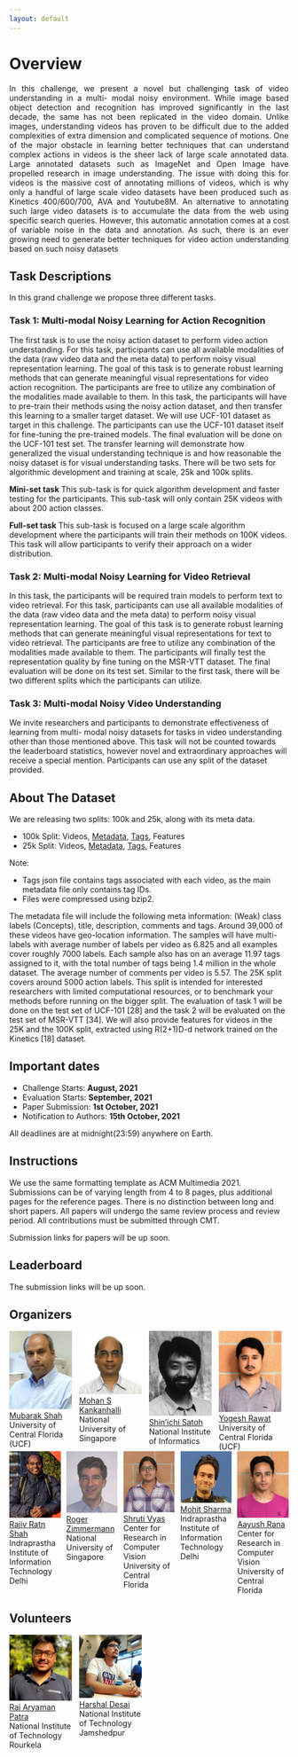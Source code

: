 ```yaml
---
layout: default
---
```


# Overview

<div style="text-align: justify">
In this challenge, we present a novel but challenging task of video understanding in a multi-
modal noisy environment. While image based object detection and recognition has improved
significantly in the last decade, the same has not been replicated in the video domain. Unlike
images, understanding videos has proven to be difficult due to the added complexities of
extra dimension and complicated sequence of motions. One of the major obstacle in learning
better techniques that can understand complex actions in videos is the sheer lack of large
scale annotated data. Large annotated datasets such as ImageNet and Open Image have propelled research in image understanding. The issue with doing this for videos is the
massive cost of annotating millions of videos, which is why only a handful of large scale
video datasets have been produced such as Kinetics 400/600/700, AVA and
Youtube8M. An alternative to annotating such large video datasets is to accumulate the
data from the web using specific search queries. However, this automatic annotation comes
at a cost of variable noise in the data and annotation. As such, there is an ever growing need
to generate better techniques for video action understanding based on such noisy datasets
</div>

## Task Descriptions

In this grand challenge we propose three different tasks.

### Task 1: Multi-modal Noisy Learning for Action Recognition

The first task is to use the noisy action dataset to perform video action understanding. For
this task, participants can use all available modalities of the data (raw video data and the
meta data) to perform noisy visual representation learning. The goal of this task is to generate
robust learning methods that can generate meaningful visual representations for video action
recognition. The participants are free to utilize any combination of the modalities made
available to them.
In this task, the participants will have to
pre-train their methods using the noisy action
dataset, and then transfer this learning to a smaller target dataset. We will use UCF-101
dataset as target in this challenge. The participants can use the UCF-101 dataset itself for
fine-tuning the pre-trained models. The final evaluation will be done on the UCF-101 test set. The transfer learning will demonstrate how generalized the visual understanding technique
is and how reasonable the noisy dataset is for visual understanding tasks. There will be two
sets for algorithmic development and training at scale, 25k and 100k splits.

**Mini-set task** This sub-task is for quick algorithm development and faster testing for the
participants. This sub-task will only contain 25K videos with about 200 action classes.

**Full-set task** This sub-task is focused on a large scale algorithm development where the
participants will train their methods on 100K videos. This task will allow participants to
verify their approach on a wider distribution.

### Task 2: Multi-modal Noisy Learning for Video Retrieval

In this task, the participants will be required train models to perform text to video retrieval.
For this task, participants can use all available modalities of the data (raw video data and
the meta data) to perform noisy visual representation learning. The goal of this task is to
generate robust learning methods that can generate meaningful visual representations for
text to video retrieval. The participants are free to utilize any combination of the modalities
made available to them. The participants will finally test the representation quality by fine
tuning on the MSR-VTT dataset. The final evaluation will be done on its test set. Similar
to the first task, there will be two different splits which the participants can utilize.

### Task 3: Multi-modal Noisy Video Understanding

We invite researchers and participants to demonstrate effectiveness of learning from multi-
modal noisy datasets for tasks in video understanding other than those mentioned above. This
task will not be counted towards the leaderboard statistics, however novel and extraordinary
approaches will receive a special mention. Participants can use any split of the dataset
provided.

## About The Dataset

We are releasing two splits: 100k and 25k, along with its meta data.
- 100k Split: Videos, [Metadata](https://drive.google.com/file/d/1f81Q-N7DY21wFenS1ThbgO7kWpWGJseb/view?usp=sharing), [Tags](https://drive.google.com/file/d/11uSVC3dw9Om7bT25hC_pqh7WPNRBQMXW/view?usp=sharing), Features
- 25k Split: Videos, [Metadata](https://drive.google.com/file/d/1y_QP0Vm4KKCaTSTiY3MrX347Fs14kZ1o/view?usp=sharing), [Tags](https://drive.google.com/file/d/1grVNqoR1MobJe0vWYe77zSdbdyYVvHMP/view?usp=sharing), Features

Note:
- Tags json file contains tags associated with each video, as the main metadata file only contains tag IDs.
- Files were compressed using bzip2.


The metadata file will include the following meta information: (Weak) class labels (Concepts), title, description, comments and
tags. Around 39,000 of these videos have geo-location information. The samples will have
multi-labels with average number of labels per video as 6.825 and all examples cover roughly
7000 labels. Each sample also has on an average 11.97 tags assigned to it, with the total
number of tags being 1.4 million in the whole dataset. The average number of comments
per video is 5.57. 
The 25K split covers around 5000 action labels. This split is intended for interested
researchers with limited computational resources, or to benchmark your methods before running on the bigger split. The evaluation of task 1 will be done on the test set of UCF-101 [28] and the task 2 will be evaluated on the test set of MSR-VTT
[34]. We will also provide features for videos in the 25K and the 100K split, extracted using R(2+1)D-d network trained on the Kinetics [18] dataset.

## Important dates

- Challenge Starts: <strong>August, 2021</strong>
- Evaluation Starts: <strong>September, 2021 </strong>
- Paper Submission: <strong>1st October, 2021</strong>
- Notification to Authors: <strong>15th October, 2021</strong>

All deadlines are at midnight(23:59) anywhere on Earth.

## Instructions

We use the same formatting template as ACM Multimedia 2021. Submissions can be of varying length from 4 to 8 pages, plus additional pages for the reference pages. There is no distinction between long and short papers. All papers will undergo the same review process and review period. All contributions must be submitted through CMT.

Submission links for papers will be up soon.

## Leaderboard

The submission links will be up soon.

## Organizers

<div style="display: flex">
  <div style="width:22.5%">
    <a href="https://scholar.google.com/citations?user=p8gsO3gAAAAJ&hl=en&oi=ao">
    <img alt="Mubarak Shah" src="pics/mubarak.jpg">
    </a><br>
    <a href="https://scholar.google.com/citations?user=p8gsO3gAAAAJ&hl=en&oi=ao">Mubarak Shah</a><br>
    University of Central Florida (UCF)
  </div>
  
  <div style="width:2.5%">
  </div>
  
  <div style="width:22.5%">
    <a href="https://www.comp.nus.edu.sg/~mohan/">
    <img alt="Mohan S Kankanhalli" src="pics/mohan.jpg">
    </a><br>
  <a href="https://www.comp.nus.edu.sg/~mohan/">Mohan S Kankanhalli</a><br>
    National University of Singapore 
  </div>
 
  
  <div style="width:2.5%">
  </div>
  
  <div style="width:22.5%">
    <a href="http://research.nii.ac.jp/~satoh/index.html">
    <img alt="Shin’ichi Satoh" src="pics/shinchi.jpg">
    </a><br>
  <a href="http://research.nii.ac.jp/~satoh/index.html">Shin’ichi Satoh</a><br>
    National Institute of Informatics
  </div>

<div style="width:2.5%">
  </div>
  
  <div style="width:22.5%">
    <a href="https://scholar.google.com/citations?hl=en&user=D_JvEcwAAAAJ">
    <img alt="Yogesh Rawat" src="pics/yogesh.jpg">
    </a><br>
  <a href="https://scholar.google.com/citations?hl=en&user=D_JvEcwAAAAJ">Yogesh Rawat</a><br>
    University of Central Florida (UCF)
  </div>
</div>

<div style="width:2.5%">
  </div>

<div style="display: flex">
  <div style="width:22.5%">
    <a href="http://midas.iiitd.edu.in/team/rajiv-ratn-shah.html">
    <img alt="Rajiv Ratn Shah" src="pics/rajiv.jpeg">
    </a><br>
    <a href="http://midas.iiitd.edu.in/team/rajiv-ratn-shah.html">Rajiv Ratn Shah</a><br>
    Indraprastha Institute of Information Technology Delhi
  </div>

  <div style="width:2.5%">
  </div>
  
  <div style="width:22.5%">
    <a href="https://www.comp.nus.edu.sg/~rogerz/">
    <img alt="Roger Zimmermann" src="pics/roger.png">
    </a><br>
  <a href="https://www.comp.nus.edu.sg/~rogerz/">Roger Zimmermann</a><br>
    National University of Singapore
  </div>

  <div style="width:2.5%">
  </div>
  
  <div style="width:22.5%">
    <a href="https://scholar.google.com/citations?hl=en&user=15YqUQUAAAAJ">
    <img alt="Shruti Vyas" src="pics/shruti.jpg">
    </a><br>
  <a href="https://scholar.google.com/citations?hl=en&user=15YqUQUAAAAJ">Shruti Vyas</a><br>
    Center for Research in Computer Vision
    University of Central Florida
  </div>

  <div style="width:2.5%">
  </div>
  
  <div style="width:22.5%">
    <a href="https://mohitsharma29.github.io/about/">
    <img alt="Mohit Sharma" src="pics/mohit.jpg">
    </a><br>
  <a href="https://mohitsharma29.github.io/about/">Mohit Sharma</a><br>
    Indraprastha Institute of Information Technology Delhi
  </div>

  <div style="width:2.5%">
  </div>
  
  <div style="width:22.5%">
    <a href="https://scholar.google.com/citations?hl=en&user=oo4zihgAAAAJ">
    <img alt="Aayush Rana" src="pics/aayush.jpeg">
    </a><br>
  <a href="https://scholar.google.com/citations?hl=en&user=oo4zihgAAAAJ">Aayush Rana</a><br>
    Center for Research in Computer Vision
    University of Central Florida
  </div>

</div>

## Volunteers

<div style="display: flex">
  <div style="width:22.5%">
    <a href="https://cyborg.nitrkl.ac.in/mainprofile.php?userid=137">
    <img alt="Raj Aaryaman Patra" src="pics/raj.jpg">
    </a><br>
    <a href="https://cyborg.nitrkl.ac.in/mainprofile.php?userid=137">Raj Aryaman Patra</a><br>
    National Institute of Technology Rourkela
  </div>
  
  <div style="width:2.5%">
  </div>
  
  <div style="width:22.5%">
    <a href="https://github.com/harshaldesai01">
    <img alt="Harshal Desai" src="pics/harshal.jpg">
    </a><br>
  <a href="https://github.com/harshaldesai01">Harshal Desai</a><br>
    National Institute of Technology Jamshedpur
  </div>
